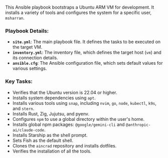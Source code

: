 This Ansible playbook bootstraps a Ubuntu ARM VM for development. It installs a variety of tools and configures the system for a specific user, `msharran`.

### Playbook Details:

- **`site.yml`**: The main playbook file. It defines the tasks to be executed on the target VM.
- **`inventory.yml`**: The inventory file, which defines the target host (`vm`) and its connection details.
- **`ansible.cfg`**: The Ansible configuration file, which sets default values for various settings.

### Key Tasks:

- Verifies that the Ubuntu version is 22.04 or higher.
- Installs system dependencies using `apt`.
- Installs various tools using `snap`, including `nvim`, `go`, `node`, `kubectl`, `k9s`, and `stern`.
- Installs Rust, Zig, Jujutsu, and pyenv.
- Configures `npm` to use a global directory within the user's home.
- Installs global npm packages: `@google/gemini-cli` and `@anthropic-ai/claude-code`.
- Installs Starship as the shell prompt.
- Sets Fish as the default shell.
- Clones the `aincrad` repository and installs dotfiles.
- Verifies the installation of all the tools.
